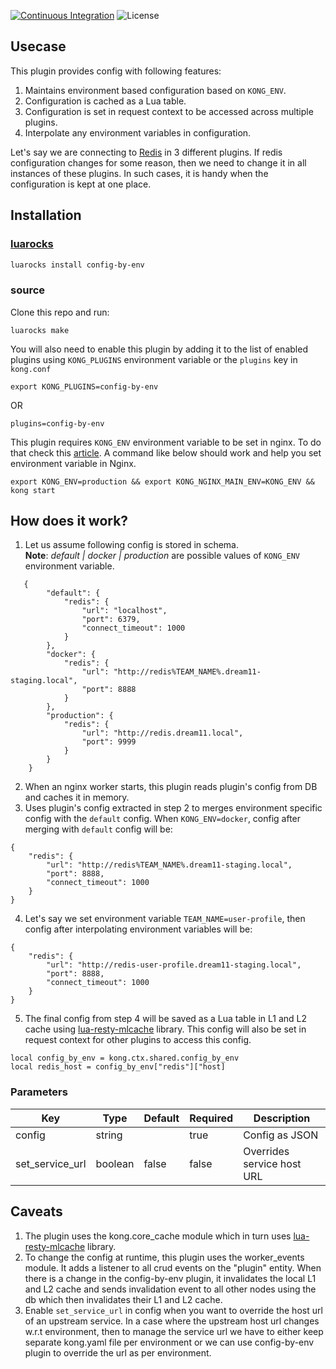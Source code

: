 [![Continuous Integration](https://github.com/dream11/kong-config-by-env/actions/workflows/ci.yml/badge.svg)](https://github.com/dream11/kong-config-by-env/actions/workflows/ci.yml)
![License](https://img.shields.io/badge/license-MIT-green.svg)

## Usecase
This plugin provides config with following features:
1. Maintains environment based configuration based on `KONG_ENV`.
2. Configuration is cached as a Lua table.
3. Configuration is set in request context to be accessed across multiple plugins.
4. Interpolate any environment variables in configuration.

Let's say we are connecting to [Redis](https://redis.io/) in 3 different plugins. If redis configuration changes for some reason, then we need to change it in all instances of these plugins. In such cases, it is handy when the configuration is kept at one place.


## Installation

### [luarocks](https://luarocks.org/modules/dream11/config-by-env)
```bash
luarocks install config-by-env
```

### source
Clone this repo and run:
```
luarocks make
```

You will also need to enable this plugin by adding it to the list of enabled plugins using `KONG_PLUGINS` environment variable or the `plugins` key in `kong.conf`

    export KONG_PLUGINS=config-by-env

OR

    plugins=config-by-env

This plugin requires `KONG_ENV` environment variable to be set in nginx. To do that check this [article](https://discuss.konghq.com/t/set-multiple-env-nginx-directives/7532). A command like below should work and help you set environment variable in Nginx.

```
export KONG_ENV=production && export KONG_NGINX_MAIN_ENV=KONG_ENV && kong start
```


## How does it work?
1. Let us assume following config is stored in schema.  
**Note**:  *default | docker | production* are possible values of `KONG_ENV` environment variable.
```
   {
        "default": {
            "redis": {
                "url": "localhost",
                "port": 6379,
				"connect_timeout": 1000
            }
        },
		"docker": {
            "redis": {
                "url": "http://redis%TEAM_NAME%.dream11-staging.local",
                "port": 8888
            }
        },
        "production": {
            "redis": {
                "url": "http://redis.dream11.local",
                "port": 9999
            }
        }
    }
```
2. When an nginx worker starts, this plugin reads plugin's config from DB and caches it in memory.
3. Uses plugin's config extracted in step 2 to merges environment specific config with the `default` config. When `KONG_ENV=docker`, config after merging with `default` config will be:
```
{
	"redis": {
		"url": "http://redis%TEAM_NAME%.dream11-staging.local",
		"port": 8888,
		"connect_timeout": 1000
	}
}
```
4. Let's say we set environment variable `TEAM_NAME=user-profile`, then config after interpolating environment variables will be:
```
{
	"redis": {
		"url": "http://redis-user-profile.dream11-staging.local",
		"port": 8888,
		"connect_timeout": 1000
	}
}
```
5. The final config from step 4 will be saved as a Lua table in L1 and L2 cache using [lua-resty-mlcache](https://github.com/thibaultcha/lua-resty-mlcache) library. This config will also be set in request context for other plugins to access this config.
```
local config_by_env = kong.ctx.shared.config_by_env
local redis_host = config_by_env["redis"]["host]
```


### Parameters

| Key | Type  | Default | Required | Description |
| --- | --- | --- | --- | --- |
| config | string |   | true | Config as JSON |
| set_service_url | boolean | false | false | Overrides service host URL |


## Caveats

1. The plugin uses the kong.core_cache module which in turn uses [lua-resty-mlcache](https://github.com/thibaultcha/lua-resty-mlcache) library.
2. To change the config at runtime, this plugin uses the worker_events module. It adds a listener to all crud events on the "plugin" entity. When there is a change in the config-by-env plugin, it invalidates the local L1 and L2 cache and sends invalidation event to all other nodes using the db which then invalidates their L1 and L2 cache.
3. Enable `set_service_url` in config when you want to override the host url of an upstream service. In a case where the upstream host url changes w.r.t environment, then to manage the service url we have to either keep separate kong.yaml file per environment or we can use config-by-env plugin to override the url as per environment.
